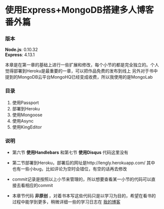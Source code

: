# 使用Express+MongoDB搭建多人博客番外篇

### 版本
**Node.js**: 0.10.32<br>
**Express**: 4.13.1

本章是在第一章的基础上进行一些扩展和修改，每个小节的都是完全独立的。个人觉得部署到Heroku是最重要的一章，可以把作品免费的发布到线上
另外对于书中提到的MongoDB云平台MongoHQ已经变成收费，所以我使用的是MongoLab

### 目录
 1. 使用Passport
 2. 部署到Heroku
 3. 使用Mongoose
 4. 使用Async
 5. 使用KingEditor

### 说明
- 第六节 **使用Handlebars** 和第七节 **使用Disqus** 代码这里没有
- 第二节部署到Heroku，部署后的网址是http://lengly.herokuapp.com/ 其中也有一些小bug，比如评论为空时会错位，有空的话再去修改
- commit记录是按照以上小节来管理的，所以想要查看某一小节的代码可以直接去看相应的commit
- 本章节代码 **非原创** ，对着书本写这些代码只是以学习为目的，希望在看书的过程中能学到更多，稍微详细一些的学习日志在 [我的博客][1]

  [1]: http://lengly.top/?p=233
